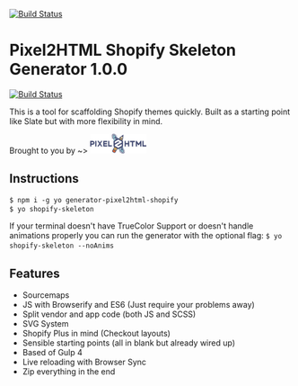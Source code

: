 [![Build Status](https://travis-ci.org/Pixel2HTML/shopify-skeleton.svg?branch=master)](https://travis-ci.org/Pixel2HTML/shopify-skeleton)

# Pixel2HTML Shopify Skeleton Generator 1.0.0

[![Build Status](https://travis-ci.org/Pixel2HTML/pixel2html-generator.svg?branch=master)](https://travis-ci.org/Pixel2HTML/pixel2html-generator)

This is a tool for scaffolding Shopify themes quickly. Built as a starting point like Slate but with more flexibility in mind.

Brought to you by ~>
<a href='https://pixel2html.com/' target='_blank'><img src='pixel2html-logo.png' width='100px' /></a>


## Instructions
```
$ npm i -g yo generator-pixel2html-shopify
$ yo shopify-skeleton
```

If your terminal doesn't have TrueColor Support or doesn't handle animations properly you can run the generator with the optional flag: `
$ yo shopify-skeleton --noAnims
`

## Features

- Sourcemaps
- JS with Browserify and ES6 (Just require your problems away)
- Split vendor and app code (both JS and SCSS)
- SVG System
- Shopify Plus in mind (Checkout layouts)
- Sensible starting points (all in blank but already wired up)
- Based of Gulp 4
- Live reloading with Browser Sync
- Zip everything in the end
